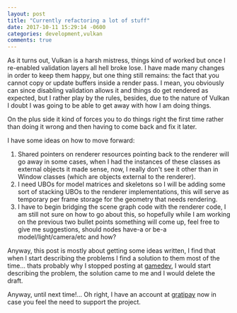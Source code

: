 ```yaml
---
layout: post
title: "Currently refactoring a lot of stuff"
date: 2017-10-11 15:29:14 -0600
categories: development,vulkan
comments: true
---
```


As it turns out, Vulkan is a harsh mistress, things kind of worked but once I re-enabled validation layers all hell broke lose.
I have made many changes in order to keep them happy, but one thing still remains: the fact that you cannot copy or update buffers inside a render pass.
I mean, you obviously can since disabling validation allows it and things do get rendered as expected, but I rather play by the rules, besides, due to the nature of Vulkan I doubt I was going to be able to get away with how I am doing things.

On the plus side it kind of forces you to do things right the first time rather than doing it wrong and then having to come back and fix it later.

I have some ideas on how to move forward:

1. Shared pointers on renderer resources pointing back to the renderer will go away in some cases, when I had the instances of these classes as external objects it made sense, now, I really don't see it other than in Window classes (which are objects external to the renderer).
2. I need UBOs for model matrices and skeletons so I will be adding some sort of stacking UBOs to the renderer implementations, this will serve as temporary per frame storage for the geometry that needs rendering.
3. I have to begin bridging the scene graph code with the renderer code, I am still not sure on how to go about this, so hopefully while I am working on the previous two bullet points something will come up, feel free to give me suggestions, should nodes have-a or be-a model/light/camera/etc and how?

Anyway, this post is mostly about getting some ideas written, I find that when I start describing the problems I find a solution to them most of the time... thats probably why I stopped posting at [gamedev](http://www.gamedev.net), I would start describing the problem, the solution came to me and I would delete the draft.

Anyway, until next time!... Oh right, I have an account at [gratipay](https://gratipay.com/AeonEngine/) now in case you feel the need to support the project.
